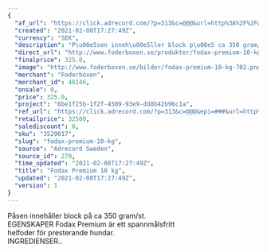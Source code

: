 ```yaml
---
{
  "af_url": "https://click.adrecord.com/?p=313&c=@@@&url=http%3A%2F%2Fwww.foderboxen.se%2Fprodukter%2Ffodax-premium-10-kg%2C702",
  "created": "2021-02-08T17:27:49Z",
  "currency": "SEK",
  "description": "P\u00e5sen inneh\u00e5ller block p\u00e5 ca 350 gram/st.\nEGENSKAPER Fodax Premium \u00e4r ett spannm\u00e5lsfritt\nhelfoder f\u00f6r presterande hundar.\nINGREDIENSER..",
  "direct_url": "http://www.foderboxen.se/produkter/fodax-premium-10-kg,702",
  "finalprice": 325.0,
  "image": "http://www.foderboxen.se/bilder/fodax-premium-10-kg-702.png",
  "merchant": "Foderboxen",
  "merchant_id": 46146,
  "onsale": 0,
  "price": 325.0,
  "project": "6be1f25b-1f2f-4509-93e9-dd8b42b96c1a",
  "ref_url": "https://click.adrecord.com/?p=313&c=@@@&epi=###&url=http%3A%2F%2Fwww.foderboxen.se%2Fprodukter%2Ffodax-premium-10-kg%2C702",
  "retailprice": 32500,
  "salediscount": 0,
  "sku": "3529017",
  "slug": "fodax-premium-10-kg",
  "source": "Adrecord Sweden",
  "source_id": 270,
  "time_updated": "2021-02-08T17:27:49Z",
  "title": "Fodax Premium 10 kg",
  "updated": "2021-02-08T17:27:49Z",
  "version": 1
}
---
```


<p> Påsen innehåller block på ca 350 gram/st.<br>EGENSKAPER Fodax Premium är ett spannmålsfritt<br>helfoder för presterande hundar.<br>INGREDIENSER..</p>
